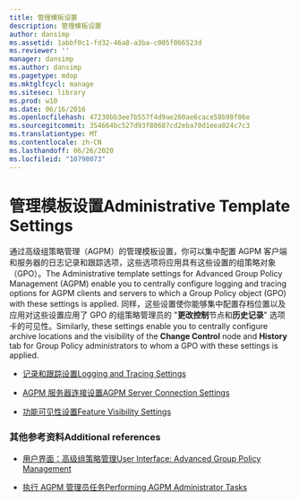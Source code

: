 ```yaml
---
title: 管理模板设置
description: 管理模板设置
author: dansimp
ms.assetid: 1abbf0c1-fd32-46a8-a3ba-c005f066523d
ms.reviewer: ''
manager: dansimp
ms.author: dansimp
ms.pagetype: mdop
ms.mktglfcycl: manage
ms.sitesec: library
ms.prod: w10
ms.date: 06/16/2016
ms.openlocfilehash: 47230bb3ee7b557f4d9ae260ae6cace58b98f86e
ms.sourcegitcommit: 354664bc527d93f80687cd2eba70d1eea024c7c3
ms.translationtype: MT
ms.contentlocale: zh-CN
ms.lasthandoff: 06/26/2020
ms.locfileid: "10798073"
---
```

# <span data-ttu-id="90301-103">管理模板设置</span><span class="sxs-lookup"><span data-stu-id="90301-103">Administrative Template Settings</span></span>


<span data-ttu-id="90301-104">通过高级组策略管理（AGPM）的管理模板设置，你可以集中配置 AGPM 客户端和服务器的日志记录和跟踪选项，这些选项将应用具有这些设置的组策略对象（GPO）。</span><span class="sxs-lookup"><span data-stu-id="90301-104">The Administrative template settings for Advanced Group Policy Management (AGPM) enable you to centrally configure logging and tracing options for AGPM clients and servers to which a Group Policy object (GPO) with these settings is applied.</span></span> <span data-ttu-id="90301-105">同样，这些设置使你能够集中配置存档位置以及应用对这些设置应用了 GPO 的组策略管理员的 "**更改控制**节点和**历史记录**" 选项卡的可见性。</span><span class="sxs-lookup"><span data-stu-id="90301-105">Similarly, these settings enable you to centrally configure archive locations and the visibility of the **Change Control** node and **History** tab for Group Policy administrators to whom a GPO with these settings is applied.</span></span>

-   [<span data-ttu-id="90301-106">记录和跟踪设置</span><span class="sxs-lookup"><span data-stu-id="90301-106">Logging and Tracing Settings</span></span>](logging-and-tracing-settings.md)

-   [<span data-ttu-id="90301-107">AGPM 服务器连接设置</span><span class="sxs-lookup"><span data-stu-id="90301-107">AGPM Server Connection Settings</span></span>](agpm-server-connection-settings.md)

-   [<span data-ttu-id="90301-108">功能可见性设置</span><span class="sxs-lookup"><span data-stu-id="90301-108">Feature Visibility Settings</span></span>](feature-visibility-settings.md)

### <span data-ttu-id="90301-109">其他参考资料</span><span class="sxs-lookup"><span data-stu-id="90301-109">Additional references</span></span>

-   [<span data-ttu-id="90301-110">用户界面：高级组策略管理</span><span class="sxs-lookup"><span data-stu-id="90301-110">User Interface: Advanced Group Policy Management</span></span>](user-interface-advanced-group-policy-management.md)

-   [<span data-ttu-id="90301-111">执行 AGPM 管理员任务</span><span class="sxs-lookup"><span data-stu-id="90301-111">Performing AGPM Administrator Tasks</span></span>](performing-agpm-administrator-tasks.md)

 

 





